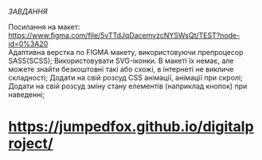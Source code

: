 *ЗАВДАННЯ*

Посилання на макет: https://www.figma.com/file/5vTTdJqDacemvzcNYSWsQt/TEST?node-id=0%3A20  
Адаптивна верстка по FIGMA макету, використовуючи препроцесор SASS(SCSS);
Використовувати SVG-іконки. В макеті їх немає, але можете знайти безкоштовні такі або схожі, в інтернеті не викличе складності;
Додати на свій розсуд CSS анімації, анімації при скролі;
Додати на свій розсуд зміну стану елементів (наприклад кнопок) при наведенні;

# https://jumpedfox.github.io/digitalproject/ 
